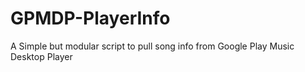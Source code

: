 # GPMDP-PlayerInfo
A Simple but modular script to pull song info from Google Play Music Desktop Player
